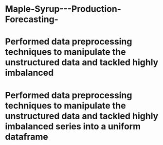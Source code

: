 # Maple-Syrup---Production-Forecasting-
# Performed data preprocessing techniques to manipulate the unstructured data and tackled highly imbalanced
# Performed data preprocessing techniques to manipulate the unstructured data and tackled highly imbalanced series into a uniform dataframe

